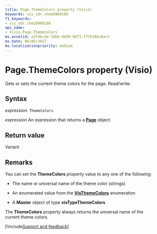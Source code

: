 ```yaml
---
title: Page.ThemeColors property (Visio)
keywords: vis_sdr.chm10960180
f1_keywords:
- vis_sdr.chm10960180
api_name:
- Visio.Page.ThemeColors
ms.assetid: a3f4bc4e-3dbb-9d50-9d71-f77b39ec0ac3
ms.date: 06/08/2017
ms.localizationpriority: medium
---
```



# Page.ThemeColors property (Visio)

Gets or sets the current theme colors for the page. Read/write.


## Syntax

_expression_. `ThemeColors`

 _expression_ An expression that returns a **[Page](Visio.Page.md)** object.


## Return value

Variant


## Remarks

You can set the **ThemeColors** property value to any one of the following:




- The name or universal name of the theme color (strings)
    
- An enumerated value from the **[VisThemeColors](Visio.visthemecolors.md)** enumeration
    
- A **Master** object of type **visTypeThemeColors**
    


The **ThemeColors** property always returns the universal name of the current theme colors.

[!include[Support and feedback](~/includes/feedback-boilerplate.md)]